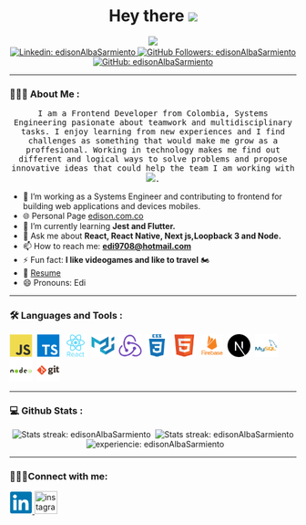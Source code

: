 
<h1 align="center">
  Hey there
  <img src="https://media.giphy.com/media/hvRJCLFzcasrR4ia7z/giphy.gif" width="30px"/>
</h1>

<div id="header" align="center">
  <img src="https://media.giphy.com/media/fvx95jkua5th3YeThr/giphy.gif" width="200"/>
</div>

<div id="badges" align="center">
  <a href="https://www.linkedin.com/in/edison-jordan-alba-sarmiento-866799154/" target="_blank">
    <img
      src="https://img.shields.io/badge/-LinkedIn-blue?style=flat-square&logo=Linkedin&logoColor=white&link=https://www.linkedin.com/in/edison-jordan-alba-sarmiento-866799154/"
      alt="Linkedin: edisonAlbaSarmiento"
    />
  </a>
  <a href="https://github.com/edisonAlbaSarmiento/" target="_blank">
    <img
      src="https://komarev.com/ghpvc/?username=edisonAlbaSarmiento"
      alt="GitHub Followers: edisonAlbaSarmiento"
    />
  </a>
  <a href="https://github.com/edisonAlbaSarmiento?tab=followers" target="_blank">
    <img
      src="https://img.shields.io/github/followers/edisonAlbaSarmiento?label=follow&style=social"
      alt="GitHub: edisonAlbaSarmiento"
    />
  </a>
</div>

---

### 👨🏻‍💻 About Me :
<samp>
  <p align="center">I am a Frontend Developer from Colombia,
    Systems Engineering pasionate about teamwork and multidisciplinary tasks. I enjoy learning from new experiences and I find challenges as something that would make me grow as a proffesional. Working in technology makes me find out different and logical ways to solve problems and propose innovative ideas that could help the team I am working with  <img src="https://media.giphy.com/media/WUlplcMpOCEmTGBtBW/giphy.gif" width="60">.</p>
</samp>

- 🔭  I’m working as a Systems Engineer and contributing to frontend for building web applications and devices mobiles.
- 🌐  Personal Page <a href="https://edison.com.co" target="_blank">
   edison.com.co
  </a>
- 🌱 I’m currently learning **Jest and Flutter.**
- 💬 Ask me about **React, React Native, Next js,Loopback 3 and Node.**
- 📫 How to reach me: **edi9708@hotmail.com**
- ⚡ Fun fact: **I like videogames and like to travel** 🏍
- 📝 [Resume](https://github.com/edisonAlbaSarmiento/edisonAlbaSarmiento/raw/main/files/edison-alba-cv.pdf)
- 😄 Pronouns: Edi


---

### :hammer_and_wrench: Languages and Tools :

<div>
    <img src="https://github.com/devicons/devicon/blob/master/icons/javascript/javascript-original.svg" title="JavaScript" alt="JavaScript" width="40" height="40"/>&nbsp;
    <img src="https://github.com/devicons/devicon/blob/master/icons/typescript/typescript-original.svg" title="Typescript" alt="Typescript" width="40" height="40"/>&nbsp;
  <img src="https://github.com/devicons/devicon/blob/master/icons/react/react-original-wordmark.svg" title="React" alt="React" width="40" height="40"/>&nbsp;
  <img src="https://github.com/devicons/devicon/blob/master/icons/materialui/materialui-original.svg" title="Material UI" alt="Material UI" width="40" height="40"/>&nbsp;
  <img src="https://github.com/devicons/devicon/blob/master/icons/redux/redux-original.svg" title="Redux" alt="Redux " width="40" height="40"/>&nbsp;
  <img src="https://github.com/devicons/devicon/blob/master/icons/css3/css3-plain-wordmark.svg"  title="CSS3" alt="CSS" width="40" height="40"/>&nbsp;
  <img src="https://github.com/devicons/devicon/blob/master/icons/html5/html5-original.svg" title="HTML5" alt="HTML" width="40" height="40"/>&nbsp;
  <img src="https://github.com/devicons/devicon/blob/master/icons/firebase/firebase-plain-wordmark.svg" title="Firebase" alt="Firebase" width="40" height="40"/>&nbsp;
  <img src="https://github.com/devicons/devicon/blob/master/icons/nextjs/nextjs-original.svg" title="Nextjs"  alt="Nextjs" width="40" height="40"/>&nbsp;
  <img src="https://github.com/devicons/devicon/blob/master/icons/mysql/mysql-original-wordmark.svg" title="MySQL"  alt="MySQL" width="40" height="40"/>&nbsp;
  <img src="https://github.com/devicons/devicon/blob/master/icons/nodejs/nodejs-original-wordmark.svg" title="NodeJS" alt="NodeJS" width="40" height="40"/>&nbsp;
  <img src="https://github.com/devicons/devicon/blob/master/icons/git/git-original-wordmark.svg" title="Git" **alt="Git" width="40" height="40"/>
</div>

---

### 💻 Github Stats :
<div align="center">
   <img
      src="https://github-readme-stats.vercel.app/api?username=edisonAlbaSarmiento&count_private=true&show_icons=true&theme=radical"
      alt="Stats streak: edisonAlbaSarmiento"
         width="400"
    />&nbsp;
    <img
      src="https://github-readme-streak-stats.herokuapp.com/?user=edisonAlbaSarmiento&theme=radical&date_format=M%20j%5B%2C%20Y%5D"
      alt="Stats streak: edisonAlbaSarmiento"
      width="400"
    />
</div>
<div align="center">
  &nbsp;
  <img
      src="https://github-readme-stats.vercel.app/api/top-langs/?username=edisonAlbaSarmiento&show_icons=true&theme=radical"
      alt="experiencie: edisonAlbaSarmiento"
      width="300px"
    />
</div>
 
---

### 👨🏻‍💻Connect with me:
<div>
  <a href="https://www.linkedin.com/in/edison-jordan-alba-sarmiento-866799154/" target="_blank">
    <img src="https://github.com/devicons/devicon/blob/master/icons/linkedin/linkedin-original.svg" title="Linkedin" **alt="Linkedin" width="40" height="40"/>
  </a>
   <a href="https://www.instagram.com/edison_alba_s/" target="_blank" >
    <img src="https://cdn.jsdelivr.net/npm/simple-icons@3.0.1/icons/instagram.svg" title="instagram" **alt="instagram" width="40" height="40" s />
  </a>
 
</div>
